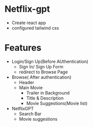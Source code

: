 # Netflix-gpt
- Create react app
- configured tailwind css

# Features
- Login/Sign Up(Before AUthentication)
   - Sign In/ Sign Up Form
   - redirect to Browse Page
- Browse( After authentication)
    - Header
    - Main Movie
       - Trailer in Background
       - Title & Description
       - Movie Suggestions(Movie list)
- NetflixGPT
   - Search Bar
   - Movie suggestions       